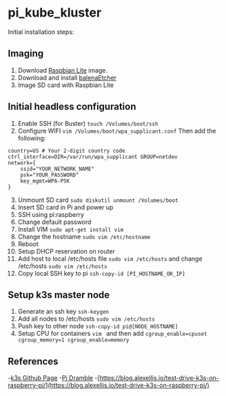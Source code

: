 # pi_kube_kluster
Initial installation steps:

## Imaging
1. Download [Raspbian Lite](https://www.raspberrypi.org/downloads/raspbian/) image.
2. Download and install [balenaEtcher](https://www.balena.io/etcher/)
3. Image SD card with Raspbian Lite

## Initial headless configuration
1. Enable SSH (for Buster) `touch /Volumes/boot/ssh`
2. Configure WIFI `vim /Volumes/boot/wpa_supplicant.conf`
Then add the following:
```
country=US # Your 2-digit country code
ctrl_interface=DIR=/var/run/wpa_supplicant GROUP=netdev
network={
    ssid="YOUR_NETWORK_NAME"
    psk="YOUR_PASSWORD"
    key_mgmt=WPA-PSK
}
```
3. Unmount SD card `sudo diskutil unmount /Volumes/boot`
4. Insert SD card in Pi and power up
5. SSH using pi:raspberry
6. Change default password
7. Install VIM `sudo apt-get install vim`
8. Change the hostname `sudo vim /etc/hostname`
9. Reboot
10. Setup DHCP reservation on router
11. Add host to local /etc/hosts file `sudo vim /etc/hosts` and change /etc/hosts `sudo vim /etc/hosts`
12. Copy local SSH key to pi `ssh-copy-id [PI_HOSTNAME_OR_IP]`

## Setup k3s master node
1. Generate an ssh key `ssh-keygen`
2. Add all nodes to /etc/hosts `sudo vim /etc/hosts`
3. Push key to other node `ssh-copy-id pi@[NODE_HOSTNAME]`
4. Setup CPU for containers `vim ` and then add `cgroup_enable=cpuset cgroup_memory=1 cgroup_enable=memory`

## References
-[k3s Github Page](https://github.com/rancher/k3s)
-[Pi Dramble](https://github.com/geerlingguy/raspberry-pi-dramble)
-[https://blog.alexellis.io/test-drive-k3s-on-raspberry-pi/](https://blog.alexellis.io/test-drive-k3s-on-raspberry-pi/)
